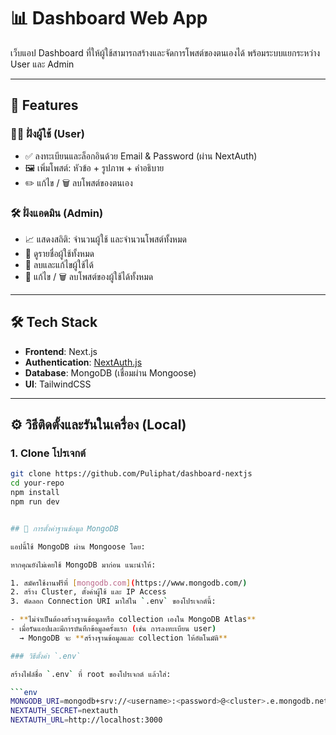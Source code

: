 # 📊 Dashboard Web App

เว็บแอป Dashboard ที่ให้ผู้ใช้สามารถสร้างและจัดการโพสต์ของตนเองได้ พร้อมระบบแยกระหว่าง User และ Admin

---

## 🧩 Features

### 🧑‍💻 ฝั่งผู้ใช้ (User)
- ✅ ลงทะเบียนและล็อกอินด้วย Email & Password (ผ่าน NextAuth)
- 🖼 เพิ่มโพสต์: หัวข้อ + รูปภาพ + คำอธิบาย
- ✏️ แก้ไข / 🗑 ลบโพสต์ของตนเอง

### 🛠 ฝั่งแอดมิน (Admin)
- 📈 แสดงสถิติ: จำนวนผู้ใช้ และจำนวนโพสต์ทั้งหมด
- 👥 ดูรายชื่อผู้ใช้ทั้งหมด
- 🧹 ลบและแก้ไขผู้ใช้ได้
- 🔧 แก้ไข / 🗑 ลบโพสต์ของผู้ใช้ได้ทั้งหมด

---

## 🛠 Tech Stack

- **Frontend**: Next.js 
- **Authentication**: [NextAuth.js](https://next-auth.js.org/)
- **Database**: MongoDB (เชื่อมผ่าน Mongoose)
- **UI**: TailwindCSS

---

## ⚙️ วิธีติดตั้งและรันในเครื่อง (Local)

### 1. Clone โปรเจกต์

```bash
git clone https://github.com/Puliphat/dashboard-nextjs
cd your-repo
npm install
npm run dev


## 🧾 การตั้งค่าฐานข้อมูล MongoDB

แอปนี้ใช้ MongoDB ผ่าน Mongoose โดย:

หากคุณยังไม่เคยใช้ MongoDB มาก่อน แนะนำให้:

1. สมัครใช้งานฟรีที่ [mongodb.com](https://www.mongodb.com/)
2. สร้าง Cluster, ตั้งค่าผู้ใช้ และ IP Access
3. คัดลอก Connection URI มาใส่ใน `.env` ของโปรเจกต์นี้:

- **ไม่จำเป็นต้องสร้างฐานข้อมูลหรือ collection เองใน MongoDB Atlas**
- เมื่อรันแอปและมีการบันทึกข้อมูลครั้งแรก (เช่น การลงทะเบียน user)  
  → MongoDB จะ **สร้างฐานข้อมูลและ collection ให้อัตโนมัติ**

### วิธีตั้งค่า `.env`

สร้างไฟล์ชื่อ `.env` ที่ root ของโปรเจกต์ แล้วใส่:

```env
MONGODB_URI=mongodb+srv://<username>:<password>@<cluster>.e.mongodb.net/<your-db-name>
NEXTAUTH_SECRET=nextauth
NEXTAUTH_URL=http://localhost:3000
